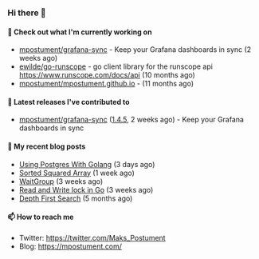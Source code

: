 ### Hi there 👋

#### 👷 Check out what I'm currently working on

- [mpostument/grafana-sync](https://github.com/mpostument/grafana-sync) - Keep your Grafana dashboards in sync (2 weeks ago)
- [ewilde/go-runscope](https://github.com/ewilde/go-runscope) - go client library for the runscope  api https://www.runscope.com/docs/api (10 months ago)
- [mpostument/mpostument.github.io](https://github.com/mpostument/mpostument.github.io) -  (11 months ago)

#### 🔭 Latest releases I've contributed to

- [mpostument/grafana-sync](https://github.com/mpostument/grafana-sync) ([1.4.5](https://github.com/mpostument/grafana-sync/releases/tag/1.4.5), 2 weeks ago) - Keep your Grafana dashboards in sync

#### 📜 My recent blog posts

- [Using Postgres With Golang](https://mpostument.com/2022/02/20/connecting-to-postgres-with-golang/) (3 days ago)
- [Sorted Squared Array](https://mpostument.com/2022/02/14/sorted-squared-array/) (1 week ago)
- [WaitGroup](https://mpostument.com/2022/02/02/wait-groups/) (3 weeks ago)
- [Read and Write lock in Go](https://mpostument.com/2022/01/31/rwlock/) (3 weeks ago)
- [Depth First Search](https://mpostument.com/2021/09/06/depth-first-search/) (5 months ago)

#### 📫 How to reach me

- Twitter: https://twitter.com/Maks_Postument
- Blog: https://mpostument.com/
